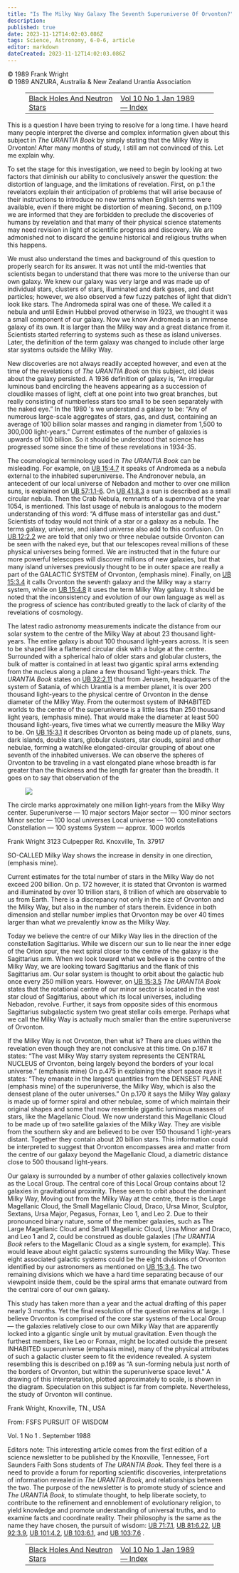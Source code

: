 ```yaml
---
title: "Is The Milky Way Galaxy The Seventh Superuniverse Of Orvonton?"
description: 
published: true
date: 2023-11-12T14:02:03.086Z
tags: Science, Astronomy, 6-0-6, article
editor: markdown
dateCreated: 2023-11-12T14:02:03.086Z
---
```


<p class="v-card v-sheet theme--light gray lighten-3 px-2 py-1">© 1989 Frank Wright<br>© 1989 ANZURA, Australia & New Zealand Urantia Association</p>
<figure class="table chapter-navigator">
  <table>
    <tbody>
      <tr>
        <td>
        <a href="/en/article/Ken_Glasziou/Black_Holes_And_Neutron_Stars">
          <span class="mdi mdi-arrow-left-drop-circle"></span><span class="pl-2">Black Holes And Neutron Stars</span>
        </a>
        </td>
        <td>
        <a href="/en/index/articles_606#vol-10-no-1-jan-1989">
          <span class="mdi mdi-book-open-variant"></span><span class="pl-2">Vol 10 No 1 Jan 1989 — Index</span>
        </a>
        </td>
        <td>
        </td>
      </tr>
    </tbody>
  </table>
</figure>


This is a question I have been trying to resolve for a long time. I have heard many people interpret the diverse and complex information given about this subject in _The URANTIA Book_ by simply stating that the Milky Way is Orvonton! After many months of study, I still am not convinced of this. Let me explain why.

To set the stage for this investigation, we need to begin by looking at two factors that diminish our ability to conclusively answer the question: the distortion of language, and the limitations of revelation. First, on p.1 the revelators explain their anticipation of problems that will arise because of their instructions to introduce no new terms when English terms were available, even if there might be distortion of meaning. Second, on p.1109 we are informed that they are forbidden to preclude the discoveries of humans by revelation and that many of their physical science statements may need revision in light of scientific progress and discovery. We are admonished not to discard the genuine historical and religious truths when this happens.

We must also understand the times and background of this question to properly search for its answer. It was not until the mid-twenties that scientists began to understand that there was more to the universe than our own galaxy. We knew our galaxy was very large and was made up of individual stars, clusters of stars, illuminated and dark gases, and dust particles; however, we also observed a few fuzzy patches of light that didn't look like stars. The Andromeda spiral was one of these. We called it a nebula and until Edwin Hubbel proved otherwise in 1923, we thought it was a small component of our galaxy. Now we know Andromeda is an immense galaxy of its own. It is larger than the Milky way and a great distance from it. Scientists started referring to systems such as these as island universes. Later, the definition of the term galaxy was changed to include other large star systems outside the Milky Way.

New discoveries are not always readily accepted however, and even at the time of the revelations of _The URANTIA Book_ on this subject, old ideas about the galaxy persisted. A 1936 definition of galaxy is, “An irregular luminous band encircling the heavens appearing as a succession of cloudlike masses of light, cleft at one point into two great branches, but really consisting of numberless stars too small to be seen separately with the naked eye.” In the 1980 's we understand a galaxy to be: “Any of numerous large-scale aggregates of stars, gas, and dust, containing an average of 100 billion solar masses and ranging in diameter from 1,500 to 300,000 light-years.” Current estimates of the number of galaxies is upwards of 100 billion. So it should be understood that science has progressed some since the time of these revelations in 1934-35.

The cosmological terminology used in _The URANTIA Book_ can be misleading. For example, on <a id="a41_91"></a>[UB 15:4.7](/en/The_Urantia_Book/15#p4_7) it speaks of Andromeda as a nebula external to the inhabited superuniverse. The Andronover nebula, an antecedent of our local universe of Nebadon and mother to over one million suns, is explained on <a id="a41_332"></a>[UB 57:1.1-6](/en/The_Urantia_Book/57#p1_1). On <a id="a41_380"></a>[UB 41:8.3](/en/The_Urantia_Book/41#p8_3) a sun is described as a small circular nebula. Then the Crab Nebula, remnants of a supernova of the year 1054, is mentioned. This last usage of nebula is analogous to the modern understanding of this word: “A diffuse mass of interstellar gas and dust.” Scientists of today would not think of a star or a galaxy as a nebula. The terms galaxy, universe, and island universe also add to this confusion. On <a id="a41_825"></a>[UB 12:2.2](/en/The_Urantia_Book/12#p2_2) we are told that only two or three nebulae outside Orvonton can be seen with the naked eye, but that our telescopes reveal millions of these physical universes being formed. We are instructed that in the future our more powerful telescopes will discover millions of new galaxies, but that many island universes previously thought to be in outer space are really a part of the GALACTIC SYSTEM of Orvonton, (emphasis mine). Finally, on <a id="a41_1301"></a>[UB 15:3.4](/en/The_Urantia_Book/15#p3_4) it calls Orvonton the seventh galaxy and the Milky way a starry system, while on <a id="a41_1424"></a>[UB 15:4.8](/en/The_Urantia_Book/15#p4_8) it uses the term Milky Way galaxy. It should be noted that the inconsistency and evolution of our own language as well as the progress of science has contributed greatly to the lack of clarity of the revelations of cosmology.

The latest radio astronomy measurements indicate the distance from our solar system to the centre of the Milky Way at about 23 thousand light-years. The entire galaxy is about 100 thousand light-years across. It is seen to be shaped like a flattened circular disk with a bulge at the centre. Surrounded with a spherical halo of older stars and globular clusters, the bulk of matter is contained in at least two gigantic spiral arms extending from the nucleus along a plane a few thousand 1ight-years thick. _The URANTIA Book_ states on <a id="a43_536"></a>[UB 32:2.11](/en/The_Urantia_Book/32#p2_11) that from Jerusem, headquarters of the system of Satania, of which Urantia is a member planet, it is over 200 thousand light-years to the physical centre of Orvonton in the dense diameter of the Milky Way. From the outermost system of INHABITED worlds to the centre of the superuniverse is a little less than 250 thousand light years, (emphasis mine). That would make the diameter at least 500 thousand light-years, five times what we currently measure the Milky Way to be. On <a id="a43_1057"></a>[UB 15:3.1](/en/The_Urantia_Book/15#p3_1) it describes Orvonton as being made up of planets, suns, dark islands, double stars, globular clusters, star clouds, spiral and other nebulae, forming a watchlike elongated-circular grouping of about one seventh of the inhabited universes. We can observe the spheres of Orvonton to be traveling in a vast elongated plane whose breadth is far greater than the thickness and the length far greater than the breadth. It goes on to say that observation of the

<figure id="Figure_2" class="image urantiapedia" alt="Orvonton?">
<img src="/image/article/606/orvonton.jpg">
</figure>

The circle marks approximately one million light-years from the Milky Way center.
Superuniverse — 10 major sectors
Major sector — 100 minor sectors
Minor sector — 100 local universes
Local universe — 100 constellations
Constellation — 100 systems
System — approx. 1000 worlds

Frank Wright
3123 Culpepper Rd.
Knoxville, Tn. 37917



SO-CALLED Milky Way shows the increase in density in one direction, (emphasis mine).

Current estimates for the total number of stars in the Milky Way do not exceed 200 billion. On p. 172 however, it is stated that Orvonton is warmed and illuminated by over 10 trillion stars, 8 trillion of which are observable to us from Earth. There is a discrepancy not only in the size of Orvonton and the Milky Way, but also in the number of stars therein. Evidence in both dimension and stellar number implies that Orvonton may be over 40 times larger than what we prevalently know as the Milky Way.

Today we believe the centre of our Milky Way lies in the direction of the constellation Sagittarius. While we discern our sun to lie near the inner edge of the Orion spur, the next spiral closer to the centre of the galaxy is the Sagittarius arm. When we look toward what we believe is the centre of the Milky Way, we are looking toward Sagittarius and the flank of this Sagittarius am. Our solar system is thought to orbit about the galactic hub once every 250 million years. However, on <a id="a67_489"></a>[UB 15:3.5](/en/The_Urantia_Book/15#p3_5) _The URANTIA Book_ states that the rotational centre of our minor sector is located in the vast star cloud of Sagittarius, about which its local universes, including Nebadon, revolve. Further, it says from opposite sides of this enormous Sagittarius subgalactic system two great stellar coils emerge. Perhaps what we call the Milky Way is actually much smaller than the entire superuniverse of Orvonton.

If the Milky Way is not Orvonton, then what is? There are clues within the revelation even though they are not conclusive at this time. On p.167 it states: “The vast Milky Way starry system represents the CENTRAL NUCLEUS of Orvonton, being largely beyond the borders of your local universe.” (emphasis mine) On p.475 in explaining the short space rays it states: “They emanate in the largest quantities from the DENSEST PLANE (emphasis mine) of the superuniverse, the Milky Way, which is also the densest plane of the outer universes.” On p.170 it says the Milky Way galaxy is made up of former spiral and other nebulae, some of which maintain their original shapes and some that now resemble gigantic luminous masses of stars, like the Magellanic Cloud. We now understand this Magellanic Cloud to be made up of two satellite galaxies of the Milky Way. They are visible from the southern sky and are believed to be over 150 thousand 1 ight-years distant. Together they contain about 20 billion stars. This information could be interpreted to suggest that Orvonton encompasses area and matter from the centre of our galaxy beyond the Magellanic Cloud, a diametric distance close to 500 thousand light-years.

Our galaxy is surrounded by a number of other galaxies collectively known as the Local Group. The central core of this Local Group contains about 12 galaxies in gravitational proximity. These seem to orbit about the dominant Milky Way, Moving out from the Milky Way at the centre, there is the Large Magellanic Cloud, the Small Magellanic Cloud, Draco, Ursa Minor, Sculptor, Sextans, Ursa Major, Pegasus, Fornax, Leo 1, and Leo 2. Due to their pronounced binary nature, some of the member galaxies, such as The Large Magellanic Cloud and Sma11 Magellanic Cloud, Ursa Minor and Draco, and Leo 1 and 2, could be construed as double galaxies (_The URANTIA Book_ refers to the Magellanic Cloud as a single system, for example). This would leave about eight galactic systems surrounding the Milky Way. These eight associated galactic systems could be the eight divisions of Orvonton identified by our astronomers as mentioned on <a id="a71_924"></a>[UB 15:3.4](/en/The_Urantia_Book/15#p3_4). The two remaining divisions which we have a hard time separating because of our viewpoint inside them, could be the spiral arms that emanate outward from the central core of our own galaxy.

This study has taken more than a year and the actual drafting of this paper nearly 3 months. Yet the final resolution of the question remains at large. I believe Orvonton is comprised of the core star systems of the Local Group — the galaxies relatively close to our own Milky Way that are apparently locked into a gigantic single unit by mutual gravitation. Even though the furthest members, like Leo or Fornax, might be located outside the present INHABITED superuniverse (emphasis mine), many of the physical attributes of such a galactic cluster seem to fit the evidence revealed. A system resembling this is described on p.169 as “A sun-forming nebula just north of the borders of Orvonton, but within the superuniverse space level.” A drawing of this interpretation, plotted approximately to scale, is shown in the diagram. Speculation on this subject is far from complete. Nevertheless, the study of Orvonton will continue.

Frank Wright, Knoxville, TN., USA

From: FSFS PURSUIT OF WISDOM

Vol. 1 No 1 . September 1988

Editors note: This interesting article comes from the first edition of a science newsletter to be published by the Knoxville, Tennessee, Fort Saunders Faith Sons students of _The URANTIA Book_. They feel there is a need to provide a forum for reporting scientific discoveries, interpretations of information revealed in _The URANTIA Book_, and relationships between the two. The purpose of the newsletter is to promote study of science and _The URANTIA Book_, to stimulate thought, to help liberate society, to contribute to the refinement and ennoblement of evolutionary religion, to yield knowledge and promote understanding of universal truths, and to examine facts and coordinate reality. Their philosophy is the same as the name they have chosen, the pursuit of wisdom: <a id="a81_775"></a>[UB 71:7.1](/en/The_Urantia_Book/71#p7_1), <a id="a81_818"></a>[UB 81:6.22](/en/The_Urantia_Book/81#p6_22), <a id="a81_863"></a>[UB 92:3.9](/en/The_Urantia_Book/92#p3_9), <a id="a81_906"></a>[UB 101:4.2](/en/The_Urantia_Book/101#p4_2), <a id="a81_951"></a>[UB 103:6.1](/en/The_Urantia_Book/103#p6_1), and <a id="a81_1000"></a>[UB 103:7.6](/en/The_Urantia_Book/103#p7_6) .

<figure class="table chapter-navigator">
  <table>
    <tbody>
      <tr>
        <td>
        <a href="/en/article/Ken_Glasziou/Black_Holes_And_Neutron_Stars">
          <span class="mdi mdi-arrow-left-drop-circle"></span><span class="pl-2">Black Holes And Neutron Stars</span>
        </a>
        </td>
        <td>
        <a href="/en/index/articles_606#vol-10-no-1-jan-1989">
          <span class="mdi mdi-book-open-variant"></span><span class="pl-2">Vol 10 No 1 Jan 1989 — Index</span>
        </a>
        </td>
        <td>
        </td>
      </tr>
    </tbody>
  </table>
</figure>
